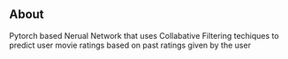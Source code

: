 ## About
Pytorch based Nerual Network that uses Collabative Filtering techiques to predict user movie ratings based on past ratings given by the user
